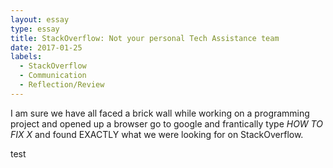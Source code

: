 ```yaml
---
layout: essay
type: essay
title: StackOverflow: Not your personal Tech Assistance team 
date: 2017-01-25
labels:
  - StackOverflow
  - Communication
  - Reflection/Review
---
```


I am sure we have all faced a brick wall while working on a programming project and opened up a browser go to google and frantically type *HOW TO FIX X* and found EXACTLY what we were looking for on StackOverflow. 


test
